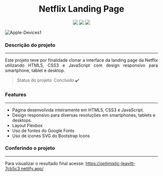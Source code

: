 <h1 align="center">Netflix Landing Page</h1>

<p align="center">
<img src="https://img.shields.io/static/v1?label=html5&message=responsive&color=lightgrey&style=for-the-badge&logo=HTML5"/> <img src="https://img.shields.io/static/v1?label=CSS3&message=responsive&color=lightgrey&style=for-the-badge&logo=CSS3&logoColor=blue"/> <img src="https://img.shields.io/static/v1?label=JavaScript&message=responsive&color=lightgrey&style=for-the-badge&logo=JAVASCRIPT&logoColor=yellow"/>
</p>

![Apple-Devices1](https://user-images.githubusercontent.com/3924125/100001742-58a39700-2da2-11eb-83b6-f74b0f0bea3e.png)

### Descrição do projeto

---

<p align="justify"> Este projeto teve por finalidade clonar a interface da landing page da Netflix utilizando HTML5, CSS3 e JavaScript com design responsivo para smartphone, tablet e desktop.</p>

> Status do projeto: Concluido :heavy_check_mark:

### Features

---

- Página desenvolvida inteiramente em HTML5, CSS3 e JavaScript.
- Design responsivo para diversas resoluções em smartphones, tablets e desktops.
- Layout Flexbox
- Uso de fontes do Google Fonts
- Uso de icones SVG do Bootstrap Icons

### Conferindo o projeto

---

Para visualizar o resultado final acesse:
https://optimistic-leavitt-7cb5c3.netlify.app/
